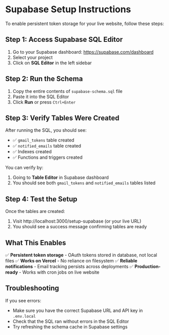 # Supabase Setup Instructions

To enable persistent token storage for your live website, follow these steps:

## Step 1: Access Supabase SQL Editor

1. Go to your Supabase dashboard: https://supabase.com/dashboard
2. Select your project
3. Click on **SQL Editor** in the left sidebar

## Step 2: Run the Schema

1. Copy the entire contents of `supabase-schema.sql` file
2. Paste it into the SQL Editor
3. Click **Run** or press `Ctrl+Enter`

## Step 3: Verify Tables Were Created

After running the SQL, you should see:
- ✅ `gmail_tokens` table created
- ✅ `notified_emails` table created
- ✅ Indexes created
- ✅ Functions and triggers created

You can verify by:
1. Going to **Table Editor** in Supabase dashboard
2. You should see both `gmail_tokens` and `notified_emails` tables listed

## Step 4: Test the Setup

Once the tables are created:
1. Visit http://localhost:3000/setup-supabase (or your live URL)
2. You should see a success message confirming tables are ready

## What This Enables

✅ **Persistent token storage** - OAuth tokens stored in database, not local files
✅ **Works on Vercel** - No reliance on filesystem
✅ **Reliable notifications** - Email tracking persists across deployments
✅ **Production-ready** - Works with cron jobs on live website

## Troubleshooting

If you see errors:
- Make sure you have the correct Supabase URL and API key in `.env.local`
- Check that the SQL ran without errors in the SQL Editor
- Try refreshing the schema cache in Supabase settings
